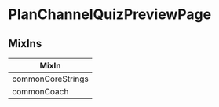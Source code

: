 # PlanChannelQuizPreviewPage

## MixIns

<!-- @vuese:PlanChannelQuizPreviewPage:mixIns:start -->
|MixIn|
|---|
|commonCoreStrings|
|commonCoach|

<!-- @vuese:PlanChannelQuizPreviewPage:mixIns:end -->
